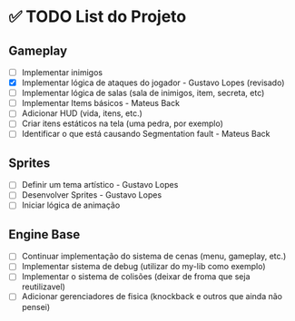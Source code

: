 # ✅ TODO List do Projeto

## Gameplay 
- [ ] Implementar inimigos
- [x] Implementar lógica de ataques do jogador - Gustavo Lopes (revisado)
- [ ] Implementar lógica de salas (sala de inimigos, item, secreta, etc)
- [ ] Implementar Items básicos - Mateus Back
- [ ] Adicionar HUD (vida, itens, etc.)
- [ ] Criar itens estáticos na tela (uma pedra, por exemplo)
- [ ] Identificar o que está causando Segmentation fault - Mateus Back

## Sprites
- [ ] Definir um tema artístico - Gustavo Lopes
- [ ] Desenvolver Sprites - Gustavo Lopes
- [ ] Iniciar lógica de animação

## Engine Base
- [ ] Continuar implementação do sistema de cenas (menu, gameplay, etc.)
- [ ] Implementar sistema de debug (utilizar do my-lib como exemplo)
- [ ] Implementar o sistema de colisões (deixar de froma que seja reutilizavel)
- [ ] Adicionar gerenciadores de fisica (knockback e outros que ainda não pensei)